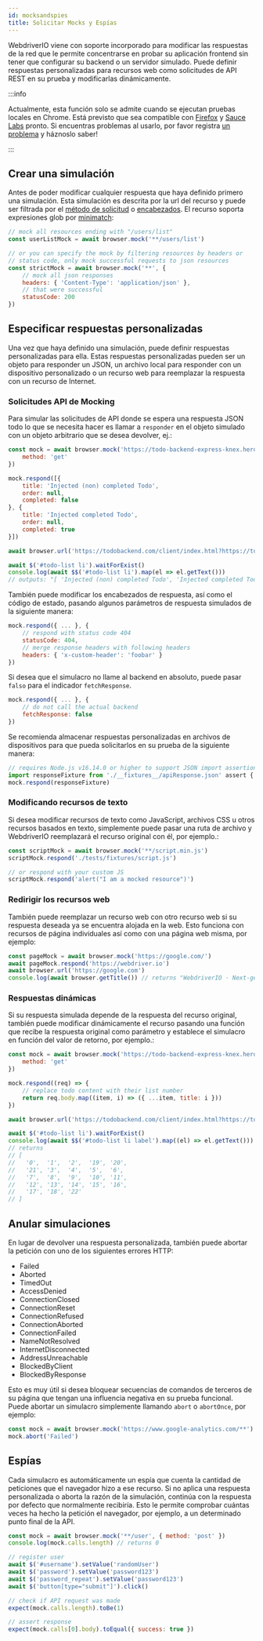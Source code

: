 ```yaml
---
id: mocksandspies
title: Solicitar Mocks y Espías
---
```


WebdriverIO viene con soporte incorporado para modificar las respuestas de la red que le permite concentrarse en probar su aplicación frontend sin tener que configurar su backend o un servidor simulado. Puede definir respuestas personalizadas para recursos web como solicitudes de API REST en su prueba y modificarlas dinámicamente.

:::info

Actualmente, esta función solo se admite cuando se ejecutan pruebas locales en Chrome. Está previsto que sea compatible con [Firefox](https://bugzilla.mozilla.org/show_bug.cgi?id=1591389) y [Sauce Labs](https://saucelabs.com/) pronto. Si encuentras problemas al usarlo, por favor registra [un problema](https://github.com/webdriverio/webdriverio/issues/new/choose) y háznoslo saber!

:::

## Crear una simulación

Antes de poder modificar cualquier respuesta que haya definido primero una simulación. Esta simulación es descrita por la url del recurso y puede ser filtrada por el [método de solicitud](https://developer.mozilla.org/en-US/docs/Web/HTTP/Methods) o [encabezados](https://developer.mozilla.org/en-US/docs/Web/HTTP/Headers). El recurso soporta expresiones glob por [minimatch](https://www.npmjs.com/package/minimatch):

```js
// mock all resources ending with "/users/list"
const userListMock = await browser.mock('**/users/list')

// or you can specify the mock by filtering resources by headers or
// status code, only mock successful requests to json resources
const strictMock = await browser.mock('**', {
    // mock all json responses
    headers: { 'Content-Type': 'application/json' },
    // that were successful
    statusCode: 200
})
```

## Especificar respuestas personalizadas

Una vez que haya definido una simulación, puede definir respuestas personalizadas para ella. Estas respuestas personalizadas pueden ser un objeto para responder un JSON, un archivo local para responder con un dispositivo personalizado o un recurso web para reemplazar la respuesta con un recurso de Internet.

### Solicitudes API de Mocking

Para simular las solicitudes de API donde se espera una respuesta JSON todo lo que se necesita hacer es llamar a `responder` en el objeto simulado con un objeto arbitrario que se desea devolver, ej.:

```js
const mock = await browser.mock('https://todo-backend-express-knex.herokuapp.com/', {
    method: 'get'
})

mock.respond([{
    title: 'Injected (non) completed Todo',
    order: null,
    completed: false
}, {
    title: 'Injected completed Todo',
    order: null,
    completed: true
}])

await browser.url('https://todobackend.com/client/index.html?https://todo-backend-express-knex.herokuapp.com/')

await $('#todo-list li').waitForExist()
console.log(await $$('#todo-list li').map(el => el.getText()))
// outputs: "[ 'Injected (non) completed Todo', 'Injected completed Todo' ]"
```

También puede modificar los encabezados de respuesta, así como el código de estado, pasando algunos parámetros de respuesta simulados de la siguiente manera:

```js
mock.respond({ ... }, {
    // respond with status code 404
    statusCode: 404,
    // merge response headers with following headers
    headers: { 'x-custom-header': 'foobar' }
})
```

Si desea que el simulacro no llame al backend en absoluto, puede pasar `falso` para el indicador `fetchResponse`.

```js
mock.respond({ ... }, {
    // do not call the actual backend
    fetchResponse: false
})
```

Se recomienda almacenar respuestas personalizadas en archivos de dispositivos para que pueda solicitarlos en su prueba de la siguiente manera:

```js
// requires Node.js v16.14.0 or higher to support JSON import assertions
import responseFixture from './__fixtures__/apiResponse.json' assert { type: 'json' }
mock.respond(responseFixture)
```

### Modificando recursos de texto

Si desea modificar recursos de texto como JavaScript, archivos CSS u otros recursos basados en texto, simplemente puede pasar una ruta de archivo y WebdriverIO reemplazará el recurso original con él, por ejemplo.:

```js
const scriptMock = await browser.mock('**/script.min.js')
scriptMock.respond('./tests/fixtures/script.js')

// or respond with your custom JS
scriptMock.respond('alert("I am a mocked resource")')
```

### Redirigir los recursos web

También puede reemplazar un recurso web con otro recurso web si su respuesta deseada ya se encuentra alojada en la web. Esto funciona con recursos de página individuales así como con una página web misma, por ejemplo:

```js
const pageMock = await browser.mock('https://google.com/')
await pageMock.respond('https://webdriver.io')
await browser.url('https://google.com')
console.log(await browser.getTitle()) // returns "WebdriverIO · Next-gen browser and mobile automation test framework for Node.js"
```

### Respuestas dinámicas

Si su respuesta simulada depende de la respuesta del recurso original, también puede modificar dinámicamente el recurso pasando una función que recibe la respuesta original como parámetro y establece el simulacro en función del valor de retorno, por ejemplo.:

```js
const mock = await browser.mock('https://todo-backend-express-knex.herokuapp.com/', {
    method: 'get'
})

mock.respond((req) => {
    // replace todo content with their list number
    return req.body.map((item, i) => ({ ...item, title: i }))
})

await browser.url('https://todobackend.com/client/index.html?https://todo-backend-express-knex.herokuapp.com/')

await $('#todo-list li').waitForExist()
console.log(await $$('#todo-list li label').map((el) => el.getText()))
// returns
// [
//   '0',  '1',  '2',  '19', '20',
//   '21', '3',  '4',  '5',  '6',
//   '7',  '8',  '9',  '10', '11',
//   '12', '13', '14', '15', '16',
//   '17', '18', '22'
// ]
```

## Anular simulaciones

En lugar de devolver una respuesta personalizada, también puede abortar la petición con uno de los siguientes errores HTTP:

- Failed
- Aborted
- TimedOut
- AccessDenied
- ConnectionClosed
- ConnectionReset
- ConnectionRefused
- ConnectionAborted
- ConnectionFailed
- NameNotResolved
- InternetDisconnected
- AddressUnreachable
- BlockedByClient
- BlockedByResponse

Esto es muy útil si desea bloquear secuencias de comandos de terceros de su página que tengan una influencia negativa en su prueba funcional. Puede abortar un simulacro simplemente llamando `abort` o `abortOnce`, por ejemplo:

```js
const mock = await browser.mock('https://www.google-analytics.com/**')
mock.abort('Failed')
```

## Espías

Cada simulacro es automáticamente un espía que cuenta la cantidad de peticiones que el navegador hizo a ese recurso. Si no aplica una respuesta personalizada o aborta la razón de la simulación, continúa con la respuesta por defecto que normalmente recibiría. Esto le permite comprobar cuántas veces ha hecho la petición el navegador, por ejemplo, a un determinado punto final de la API.

```js
const mock = await browser.mock('**/user', { method: 'post' })
console.log(mock.calls.length) // returns 0

// register user
await $('#username').setValue('randomUser')
await $('password').setValue('password123')
await $('password_repeat').setValue('password123')
await $('button[type="submit"]').click()

// check if API request was made
expect(mock.calls.length).toBe(1)

// assert response
expect(mock.calls[0].body).toEqual({ success: true })
```
